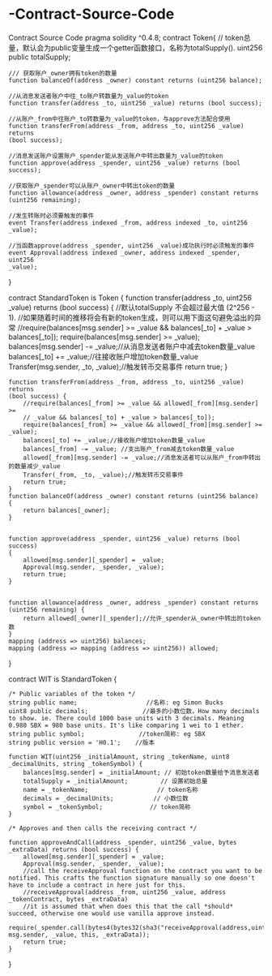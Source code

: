 # -Contract-Source-Code
  Contract Source Code
pragma solidity ^0.4.8;
contract Token{
    // token总量，默认会为public变量生成一个getter函数接口，名称为totalSupply().
    uint256 public totalSupply;

    /// 获取账户_owner拥有token的数量 
    function balanceOf(address _owner) constant returns (uint256 balance);

    //从消息发送者账户中往_to账户转数量为_value的token
    function transfer(address _to, uint256 _value) returns (bool success);

    //从账户_from中往账户_to转数量为_value的token，与approve方法配合使用
    function transferFrom(address _from, address _to, uint256 _value) returns   
    (bool success);

    //消息发送账户设置账户_spender能从发送账户中转出数量为_value的token
    function approve(address _spender, uint256 _value) returns (bool success);

    //获取账户_spender可以从账户_owner中转出token的数量
    function allowance(address _owner, address _spender) constant returns 
    (uint256 remaining);

    //发生转账时必须要触发的事件 
    event Transfer(address indexed _from, address indexed _to, uint256 _value);

    //当函数approve(address _spender, uint256 _value)成功执行时必须触发的事件
    event Approval(address indexed _owner, address indexed _spender, uint256 
    _value);
}

contract StandardToken is Token {
    function transfer(address _to, uint256 _value) returns (bool success) {
        //默认totalSupply 不会超过最大值 (2^256 - 1).
        //如果随着时间的推移将会有新的token生成，则可以用下面这句避免溢出的异常
        //require(balances[msg.sender] >= _value && balances[_to] + _value > balances[_to]);
        require(balances[msg.sender] >= _value);
        balances[msg.sender] -= _value;//从消息发送者账户中减去token数量_value
        balances[_to] += _value;//往接收账户增加token数量_value
        Transfer(msg.sender, _to, _value);//触发转币交易事件
        return true;
    }


    function transferFrom(address _from, address _to, uint256 _value) returns 
    (bool success) {
        //require(balances[_from] >= _value && allowed[_from][msg.sender] >= 
        // _value && balances[_to] + _value > balances[_to]);
        require(balances[_from] >= _value && allowed[_from][msg.sender] >= _value);
        balances[_to] += _value;//接收账户增加token数量_value
        balances[_from] -= _value; //支出账户_from减去token数量_value
        allowed[_from][msg.sender] -= _value;//消息发送者可以从账户_from中转出的数量减少_value
        Transfer(_from, _to, _value);//触发转币交易事件
        return true;
    }
    function balanceOf(address _owner) constant returns (uint256 balance) {
        return balances[_owner];
    }


    function approve(address _spender, uint256 _value) returns (bool success)   
    {
        allowed[msg.sender][_spender] = _value;
        Approval(msg.sender, _spender, _value);
        return true;
    }


    function allowance(address _owner, address _spender) constant returns (uint256 remaining) {
        return allowed[_owner][_spender];//允许_spender从_owner中转出的token数
    }
    mapping (address => uint256) balances;
    mapping (address => mapping (address => uint256)) allowed;
}

contract WIT is StandardToken { 

    /* Public variables of the token */
    string public name;                   //名称: eg Simon Bucks
    uint8 public decimals;               //最多的小数位数，How many decimals to show. ie. There could 1000 base units with 3 decimals. Meaning 0.980 SBX = 980 base units. It's like comparing 1 wei to 1 ether.
    string public symbol;               //token简称: eg SBX
    string public version = 'H0.1';    //版本

    function WIT(uint256 _initialAmount, string _tokenName, uint8 _decimalUnits, string _tokenSymbol) {
        balances[msg.sender] = _initialAmount; // 初始token数量给予消息发送者
        totalSupply = _initialAmount;         // 设置初始总量
        name = _tokenName;                   // token名称
        decimals = _decimalUnits;           // 小数位数
        symbol = _tokenSymbol;             // token简称
    }

    /* Approves and then calls the receiving contract */
    
    function approveAndCall(address _spender, uint256 _value, bytes _extraData) returns (bool success) {
        allowed[msg.sender][_spender] = _value;
        Approval(msg.sender, _spender, _value);
        //call the receiveApproval function on the contract you want to be notified. This crafts the function signature manually so one doesn't have to include a contract in here just for this.
        //receiveApproval(address _from, uint256 _value, address _tokenContract, bytes _extraData)
        //it is assumed that when does this that the call *should* succeed, otherwise one would use vanilla approve instead.
        require(_spender.call(bytes4(bytes32(sha3("receiveApproval(address,uint256,address,bytes)"))), msg.sender, _value, this, _extraData));
        return true;
    }

}
